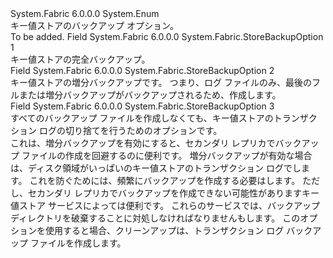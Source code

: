<Type Name="StoreBackupOption" FullName="System.Fabric.StoreBackupOption">
  <TypeSignature Language="C#" Value="public enum StoreBackupOption" />
  <TypeSignature Language="ILAsm" Value=".class public auto ansi sealed StoreBackupOption extends System.Enum" />
  <TypeSignature Language="DocId" Value="T:System.Fabric.StoreBackupOption" />
  <TypeSignature Language="VB.NET" Value="Public Enum StoreBackupOption" />
  <TypeSignature Language="F#" Value="type StoreBackupOption = " />
  <AssemblyInfo>
    <AssemblyName>System.Fabric</AssemblyName>
    <AssemblyVersion>6.0.0.0</AssemblyVersion>
  </AssemblyInfo>
  <Base>
    <BaseTypeName>System.Enum</BaseTypeName>
  </Base>
  <Docs>
    <summary>
      <para>
            キー値ストアのバックアップ オプション。
            </para>
    </summary>
    <remarks>To be added.</remarks>
  </Docs>
  <Members>
    <Member MemberName="Full">
      <MemberSignature Language="C#" Value="Full" />
      <MemberSignature Language="ILAsm" Value=".field public static literal valuetype System.Fabric.StoreBackupOption Full = int32(1)" />
      <MemberSignature Language="DocId" Value="F:System.Fabric.StoreBackupOption.Full" />
      <MemberSignature Language="VB.NET" Value="Full" />
      <MemberSignature Language="F#" Value="Full = 1" Usage="System.Fabric.StoreBackupOption.Full" />
      <MemberType>Field</MemberType>
      <AssemblyInfo>
        <AssemblyName>System.Fabric</AssemblyName>
        <AssemblyVersion>6.0.0.0</AssemblyVersion>
      </AssemblyInfo>
      <ReturnValue>
        <ReturnType>System.Fabric.StoreBackupOption</ReturnType>
      </ReturnValue>
      <MemberValue>1</MemberValue>
      <Docs>
        <summary>
          <para>
            キー値ストアの完全バックアップ。
            </para>
        </summary>
      </Docs>
    </Member>
    <Member MemberName="Incremental">
      <MemberSignature Language="C#" Value="Incremental" />
      <MemberSignature Language="ILAsm" Value=".field public static literal valuetype System.Fabric.StoreBackupOption Incremental = int32(2)" />
      <MemberSignature Language="DocId" Value="F:System.Fabric.StoreBackupOption.Incremental" />
      <MemberSignature Language="VB.NET" Value="Incremental" />
      <MemberSignature Language="F#" Value="Incremental = 2" Usage="System.Fabric.StoreBackupOption.Incremental" />
      <MemberType>Field</MemberType>
      <AssemblyInfo>
        <AssemblyName>System.Fabric</AssemblyName>
        <AssemblyVersion>6.0.0.0</AssemblyVersion>
      </AssemblyInfo>
      <ReturnValue>
        <ReturnType>System.Fabric.StoreBackupOption</ReturnType>
      </ReturnValue>
      <MemberValue>2</MemberValue>
      <Docs>
        <summary>
          <para>
            キー値ストアの増分バックアップです。 つまり、ログ ファイルのみ、最後のフルまたは増分バックアップがバックアップされるため、作成します。
            </para>
        </summary>
      </Docs>
    </Member>
    <Member MemberName="TruncateLogsOnly">
      <MemberSignature Language="C#" Value="TruncateLogsOnly" />
      <MemberSignature Language="ILAsm" Value=".field public static literal valuetype System.Fabric.StoreBackupOption TruncateLogsOnly = int32(3)" />
      <MemberSignature Language="DocId" Value="F:System.Fabric.StoreBackupOption.TruncateLogsOnly" />
      <MemberSignature Language="VB.NET" Value="TruncateLogsOnly" />
      <MemberSignature Language="F#" Value="TruncateLogsOnly = 3" Usage="System.Fabric.StoreBackupOption.TruncateLogsOnly" />
      <MemberType>Field</MemberType>
      <AssemblyInfo>
        <AssemblyName>System.Fabric</AssemblyName>
        <AssemblyVersion>6.0.0.0</AssemblyVersion>
      </AssemblyInfo>
      <ReturnValue>
        <ReturnType>System.Fabric.StoreBackupOption</ReturnType>
      </ReturnValue>
      <MemberValue>3</MemberValue>
      <Docs>
        <summary>
          <para>
            すべてのバックアップ ファイルを作成しなくても、キー値ストアのトランザクション ログの切り捨てを行うためのオプションです。        
            </para>
        </summary>
        <remarks>
            これは、増分バックアップを有効にすると、セカンダリ レプリカでバックアップ ファイルの作成を回避するのに便利です。
            増分バックアップが有効な場合は、ディスク領域がいっぱいのキー値ストアのトランザクション ログでします。
            これを防ぐためには、頻繁にバックアップを作成する必要はします。 ただし、セカンダリ レプリカでバックアップを作成できない可能性がありますキー値ストア サービスによっては便利です。 これらのサービスでは、バックアップ ディレクトリを破棄することに対処しなければなりませんもします。 このオプションを使用すると場合、クリーンアップは、トランザクション ログ バックアップ ファイルを作成します。
            </remarks>
      </Docs>
    </Member>
  </Members>
</Type>